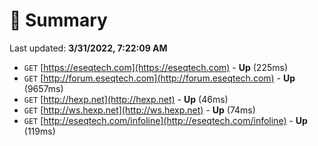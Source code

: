 # 📖 Summary
Last updated: **3/31/2022, 7:22:09 AM**

- `GET` [https://eseqtech.com](https://eseqtech.com) - **Up** (225ms)
- `GET` [http://forum.eseqtech.com](http://forum.eseqtech.com) - **Up** (9657ms)
- `GET` [http://hexp.net](http://hexp.net) - **Up** (46ms)
- `GET` [http://ws.hexp.net](http://ws.hexp.net) - **Up** (74ms)
- `GET` [http://eseqtech.com/infoline](http://eseqtech.com/infoline) - **Up** (119ms)
